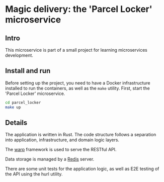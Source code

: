 # Magic delivery: the 'Parcel Locker' microservice

## Intro

This microservice is part of a small project for learning microservices development. 

## Install and run

Before setting up the project, you need to have a Docker infrastructure installed to run the containers, as well as the `make` utility.
First, start the 'Parcel Locker' microservice.

```sh
cd parcel_locker
make up
```

## Details

The application is written in Rust. The code structure follows a separation into application, infrastructure, and domain logic layers.

The [warp](https://docs.rs/warp/latest/warp/) framework is used to serve the RESTful API.

Data storage is managed by a [Redis](https://redis.io/) server.

There are some unit tests for the application logic, as well as E2E testing of the API using the hurl utility.

